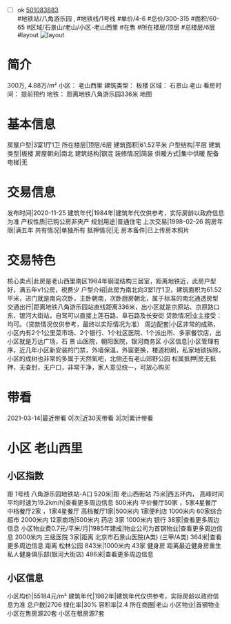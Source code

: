 - [ ] ok [501083883](https://bj.5i5j.com/ershoufang/501083883.html)  
 #地铁站/八角游乐园 ,  #地铁线/1号线
#单价/4-6 #总价/300-315 #面积/60-65   #区域/石景山/老山/小区-老山西里 #在售 #所在楼层/顶层 #总楼层/6层 #layout 
![layout](http://image2a.5i5j.com/bdir/layout/fcd124ea281848388f8690f85f379dc7.jpg_P5.jpg) 
# 简介 
 300万,  4.88万/m² 
小区： 老山西里
建筑类型： 板楼
区域： 石景山 老山
看房时间： 提前预约
地铁： 距离地铁八角游乐园336米 地图
# 基本信息 
 房屋户型|3室1厅1卫
所在楼层|顶层/6层
建筑面积|61.52平米
户型结构|平层
建筑类型|板楼
房屋朝向|南北
建筑结构|钢混
装修情况|简装
供暖方式|集中供暖
配备电梯|无
# 交易信息 
 发布时间|2020-11-25
建筑年代|1984年|建筑年代仅供参考，实际房龄以政府信息为准
产权性质|已购公房非央产
规划用途|普通住宅
上次交易|1998-02-26
购房年限|满五年
共有情况|单独所有
抵押情况|无
房本备件|已上传房本照片
# 交易特色 
 核心卖点|此房是老山西里南区1984年钢混结构三居室，距离地铁近，此房户型好，满五年v1公房，税费少
户型介绍|此房为南北向3室1厅1卫，建筑面积为61.52平米，进门就是南向次卧，主卧朝南，次卧厨房朝北，属于标准的南北通透房型
交通出行|距离地铁八角游乐园站直线距离336米，出小区就是京原站、京原路口东、银河大街站，自驾可以直接上莲石路、阜石路及长安街
贷款情况|业主接受：均可。（贷款情况仅供参考，最终以实际情况为准）
周边配套|小区非常的成熟，小区内有2个1公里菜市场、2个银行、1个社区医院、1个派出所、多家餐饮店，出小区就是万达广场，石 景 山医院，朝阳医院，银河商务区
小区信息|小区管理有序，近几年小区新安装的门禁，外墙保温，外窗更换，楼道粉刷，私家地锁拆除，小区的成树也非常的多属于天然氧吧，北侧还有老山郊野公园
权属抵押|房无抵押，无查封，无户口，非常干净，家人意见统一，可放心购买
# 带看 
 2021-03-14|最近带看	 0|次|近30天带看	 3|次|累计带看
# 小区 老山西里
## 小区指数 
 距 1号线 八角游乐园地铁站-A口 520米|距 老山西街站 75米|西五环内， 高峰时间平均时速为19.2km/h|查看更多周边信息
500米内 平价餐厅50家 ，5家4星餐厅
中档餐厅2家 ，1家4星餐厅
高档餐厅1家|500米内 1家便利店
1000米内 60家综合超市
2000米内 12家商场|500米内 药店 3家
1000米内 银行 38家|查看更多周边信息
小区物业费0.7元/平米/月|1985年建成|物业公司为首钢物业|查看更多周边信息
2000米内 三级医院 3家|距离 北京市石景山医院(A类) (三甲/A类) 364米|查看更多周边信息
距离 松林公园 843米|1000米内 43家 健身房
距离最近健身房重生私人健身俱乐部(银河大街店) 486米|查看更多周边信息
## 小区信息 
 小区均价|55184元/m²
建筑年代|1982年|建筑年代仅供参考，实际房龄以政府信息为准
总户数|2706
绿化率|30%
容积率|2.4
所在商圈|老山
小区物业|首钢物业
小区在售房源20套
小区在租房源7套
